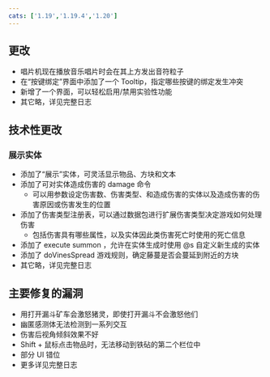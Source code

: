 ```yaml
---
cats: ['1.19','1.19.4','1.20']
---
```

## 更改
* 唱片机现在播放音乐唱片时会在其上方发出音符粒子
* 在“按键绑定”界面中添加了一个 Tooltip，指定哪些按键的绑定发生冲突
* 新增了一个界面，可以轻松启用/禁用实验性功能
* 其它略，详见完整日志
## 技术性更改
### 展示实体
* 添加了“展示”实体，可灵活显示物品、方块和文本
* 添加了可对实体造成伤害的 damage 命令
	* 可以用参数设定伤害数、伤害类型、和造成伤害的实体以及造成伤害的伤害原因或伤害发生的位置
* 添加了伤害类型注册表，可以通过数据包进行扩展伤害类型决定游戏如何处理伤害
	* 包括伤害具有哪些属性，以及实体因此类伤害死亡时使用的死亡信息
* 添加了 execute summon ，允许在实体生成时使用 @s 自定义新生成的实体
* 添加了 doVinesSpread 游戏规则，确定藤蔓是否会蔓延到附近的方块
* 其它略，详见完整日志
## 主要修复的漏洞
* 用打开漏斗矿车会激怒猪灵，即使打开漏斗不会激怒他们
* 幽匿感测体无法检测到一系列交互
* 伤害后视角倾斜效果不好
* Shift + 鼠标点击物品时，无法移动到铁砧的第二个栏位中
* 部分 UI 错位
* 更多详见完整日志
